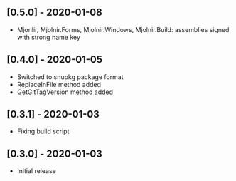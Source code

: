 ## [0.5.0] - 2020-01-08
- Mjonlir, Mjolnir.Forms, Mjolnir.Windows, Mjolnir.Build: assemblies signed with strong name key

## [0.4.0] - 2020-01-05
- Switched to snupkg package format
- ReplaceInFile method added
- GetGitTagVersion method added

## [0.3.1] - 2020-01-03
- Fixing build script

## [0.3.0] - 2020-01-03
- Initial release